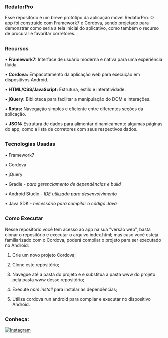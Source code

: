 ### RedatorPro

Esse repositório é um breve protótipo da aplicação móvel RedatorPro. O app foi construído com Framework7 e Cordova, sendo projetado para demonstrar como seria a tela inicial do aplicativo, como também o recurso de procurar e favoritar corretores. 

##


### Recursos

• __Framework7:__ Interface de usuário moderna e nativa para uma experiência fluida.

• __Cordova:__ Empacotamento da aplicação web para execução em dispositivos Android.

• __HTML/CSS/JavaScript:__ Estrutura, estilo e interatividade.

• __jQuery:__ Biblioteca para facilitar a manipulação do DOM e interações.

• __Rotas:__ Navegação simples e eficiente entre diferentes seções da aplicação.

• __JSON:__ Estrutura de dados para alimentar dinamicamente algumas páginas do app, como a lista de corretores com seus respectivos dados.

##

### Tecnologias Usadas

• Framework7

• Cordova

• jQuery

• Gradle - _para gerenciamento de dependências e build_

• Android Studio - _IDE utilizada para desenvolvimento_

• Java SDK - _necessário para compilar o código Java_

##


### Como Executar

Nesse repositório você tem acesso ao app na sua "versão web", basta clonar o repositório e executar o arquivo index.html; mas caso você esteja familiarizado com o Cordova, poderá compilar o projeto para ser executado no Android:

1. Crie um novo projeto Cordova;

2. Clone este repositório;

3. Navegue até a pasta do projeto e e substitua a pasta www do projeto pela pasta www desse repositório;

4. Execute _npm install_ para instalar as dependências;

5. Utilize cordova run android para compilar e executar no dispositivo Android.

##

### Conheça:

[![Instagram](https://img.shields.io/badge/Instagram-E4405F?style=for-the-badge&logo=instagram&logoColor=white)](https://www.instagram.com/redatorpro_?utm_source=ig_web_button_share_sheet&igsh=ZDNlZDc0MzIxNw==)
